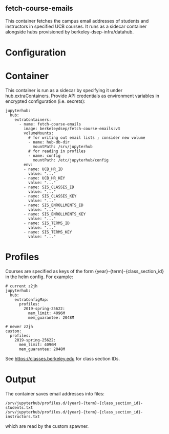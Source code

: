 fetch-course-emails
-------------------

This container fetches the campus email addresses of students and instructors
in specified UCB courses. It runs as a sidecar container alongside hubs
provisioned by berkeley-dsep-infra/datahub.

Configuration
=============

Container
=========

This container is run as a sidecar by specifying it under hub.extraContainers.
Provide API credentials as environment variables in encrypted configuration (i.e. secrets):
```
jupyterhub:
  hub:
    extraContainers:
      - name: fetch-course-emails
        image: berkeleydsep/fetch-course-emails:v3
        volumeMounts:
          # for writing out email lists ; consider new volume
          - name: hub-db-dir
            mountPath: /srv/jupyterhub
          # for reading in profiles
          - name: config
            mountPath: /etc/jupyterhub/config
        env:
        - name: UCB_HR_ID
          value: "..."
        - name: UCB_HR_KEY
          value: "..."
        - name: SIS_CLASSES_ID
          value: "..."
        - name: SIS_CLASSES_KEY
          value: "..."
        - name: SIS_ENROLLMENTS_ID
          value: "..."
        - name: SIS_ENROLLMENTS_KEY
          value: "..."
        - name: SIS_TERMS_ID
          value: "..."
        - name: SIS_TERMS_KEY
          value: "..."
```

Profiles
========
Courses are specified as keys of the form {year}-{term}-{class_section_id} in
the helm config. For example:

```
# current z2jh
jupyterhub:
  hub:
    extraConfigMap:
      profiles:
        2019-spring-25622:
          mem_limit: 4096M
          mem_guarantee: 2048M

# newer z2jh
custom:
  profiles:
    2019-spring-25622:
      mem_limit: 4096M
      mem_guarantee: 2048M
```

See https://classes.berkeley.edu for class section IDs.

Output
======
The container saves email addresses into files:
```
/srv/jupyterhub/profiles.d/{year}-{term}-{class_section_id}-students.txt
/srv/jupyterhub/profiles.d/{year}-{term}-{class_section_id}-instructors.txt
```
which are read by the custom spawner.
